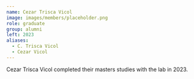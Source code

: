 ```yaml
---
name: Cezar Trisca Vicol
image: images/members/placeholder.png
role: graduate
group: alumni
left: 2023
aliases:
  - C. Trisca Vicol
  - Cezar Vicol
---
```


Cezar Trisca Vicol completed their masters studies with the lab in 2023.
